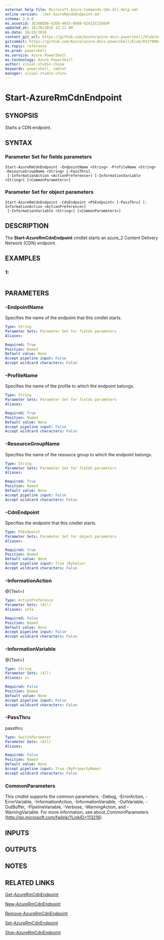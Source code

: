 ```yaml
---
external help file: Microsoft.Azure.Commands.Cdn.dll-Help.xml
online version: .\Get-AzureRmCdnEndpoint.md
schema: 2.0.0
ms.assetid: 3E39B5D6-63E8-4653-B988-62421CC5D69F
updated_at: 10/20/2016 12:12 AM
ms.date: 10/20/2016
content_git_url: https://github.com/Azure/azure-docs-powershell/blob/master/azureps-cmdlets-docs/ResourceManager/AzureRM.Cdn/v1.0.6/Start-AzureRmCdnEndpoint.md
gitcommit: https://github.com/Azure/azure-docs-powershell/blob/831f900c1a4babea8fcc8817cfbc25252a1aa872/azureps-cmdlets-docs/ResourceManager/AzureRM.Cdn/v1.0.6/Start-AzureRmCdnEndpoint.md
ms.topic: reference
ms.prod: powershell
ms.service: Azure PowerShell
ms.technology: Azure PowerShell
author: visual-studio-china
keywords: powershell, cmdlet
manager: visual-studio-china
---
```


# Start-AzureRmCdnEndpoint

## SYNOPSIS
Starts a CDN endpoint.

## SYNTAX

### Parameter Set for fields parameters
```
Start-AzureRmCdnEndpoint -EndpointName <String> -ProfileName <String> -ResourceGroupName <String> [-PassThru]
 [-InformationAction <ActionPreference>] [-InformationVariable <String>] [<CommonParameters>]
```

### Parameter Set for object parameters
```
Start-AzureRmCdnEndpoint -CdnEndpoint <PSEndpoint> [-PassThru] [-InformationAction <ActionPreference>]
 [-InformationVariable <String>] [<CommonParameters>]
```

## DESCRIPTION
The **Start-AzureRmCdnEndpoint** cmdlet starts an azure_2 Content Delivery Network (CDN) endpoint.

## EXAMPLES

### 1:
```

```

## PARAMETERS

### -EndpointName
Specifies the name of the endpoint that this cmdlet starts.

```yaml
Type: String
Parameter Sets: Parameter Set for fields parameters
Aliases: 

Required: True
Position: Named
Default value: None
Accept pipeline input: False
Accept wildcard characters: False
```

### -ProfileName
Specifies the name of the profile to which the endpoint belongs.

```yaml
Type: String
Parameter Sets: Parameter Set for fields parameters
Aliases: 

Required: True
Position: Named
Default value: None
Accept pipeline input: False
Accept wildcard characters: False
```

### -ResourceGroupName
Specifies the name of the resource group to which the endpoint belongs.

```yaml
Type: String
Parameter Sets: Parameter Set for fields parameters
Aliases: 

Required: True
Position: Named
Default value: None
Accept pipeline input: False
Accept wildcard characters: False
```

### -CdnEndpoint
Specifies the endpoint that this cmdlet starts.

```yaml
Type: PSEndpoint
Parameter Sets: Parameter Set for object parameters
Aliases: 

Required: True
Position: Named
Default value: None
Accept pipeline input: True (ByValue)
Accept wildcard characters: False
```

### -InformationAction
@{Text=}

```yaml
Type: ActionPreference
Parameter Sets: (All)
Aliases: infa

Required: False
Position: Named
Default value: None
Accept pipeline input: False
Accept wildcard characters: False
```

### -InformationVariable
@{Text=}

```yaml
Type: String
Parameter Sets: (All)
Aliases: iv

Required: False
Position: Named
Default value: None
Accept pipeline input: False
Accept wildcard characters: False
```

### -PassThru
passthru

```yaml
Type: SwitchParameter
Parameter Sets: (All)
Aliases: 

Required: False
Position: Named
Default value: None
Accept pipeline input: True (ByPropertyName)
Accept wildcard characters: False
```

### CommonParameters
This cmdlet supports the common parameters: -Debug, -ErrorAction, -ErrorVariable, -InformationAction, -InformationVariable, -OutVariable, -OutBuffer, -PipelineVariable, -Verbose, -WarningAction, and -WarningVariable. For more information, see about_CommonParameters (http://go.microsoft.com/fwlink/?LinkID=113216).

## INPUTS

## OUTPUTS

## NOTES

## RELATED LINKS

[Get-AzureRmCdnEndpoint](.\Get-AzureRmCdnEndpoint.md)

[New-AzureRmCdnEndpoint](.\New-AzureRmCdnEndpoint.md)

[Remove-AzureRmCdnEndpoint](.\Remove-AzureRmCdnEndpoint.md)

[Set-AzureRmCdnEndpoint](.\Set-AzureRmCdnEndpoint.md)

[Stop-AzureRmCdnEndpoint](.\Stop-AzureRmCdnEndpoint.md)


